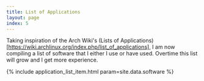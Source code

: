 ```yaml
---
title: List of Applications
layout: page
index: 5
---
```


Taking inspiration of the Arch Wiki's (Lists of Applications)[https://wiki.archlinux.org/index.php/list_of_applications], I am now compiling a list of software that I either I use or have used. Overtime this list will grow and I get more experience.

{% include application_list_item.html param=site.data.software %}
